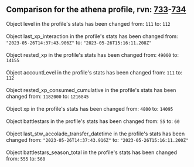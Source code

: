 ## Comparison for the athena profile, rvn: [733](https://github.com/PRO100KatYT/FortniteProfileRevisions/tree/main/profiles/athena/733%20athena.json)-[734](https://github.com/PRO100KatYT/FortniteProfileRevisions/tree/main/profiles/athena/734%20athena.json)

Object level in the profile's stats has been changed from: `111` to: `112`
<br><br>
Object last_xp_interaction in the profile's stats has been changed from: `"2023-05-26T14:37:43.906Z"` to: `"2023-05-26T15:16:11.208Z"`
<br><br>
Object rested_xp in the profile's stats has been changed from: `49000` to: `14155`
<br><br>
Object accountLevel in the profile's stats has been changed from: `111` to: `112`
<br><br>
Object rested_xp_consumed_cumulative in the profile's stats has been changed from: `1182000` to: `1216845`
<br><br>
Object xp in the profile's stats has been changed from: `4800` to: `14095`
<br><br>
Object battlestars in the profile's stats has been changed from: `55` to: `60`
<br><br>
Object last_stw_accolade_transfer_datetime in the profile's stats has been changed from: `"2023-05-26T14:37:43.916Z"` to: `"2023-05-26T15:16:11.200Z"`
<br><br>
Object battlestars_season_total in the profile's stats has been changed from: `555` to: `560`
<br><br>
